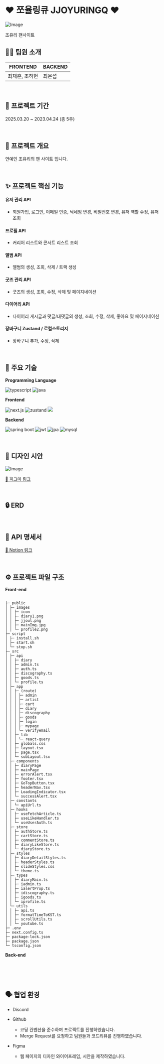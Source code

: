 # ❤ 쪼율링큐 JJOYURINGQ ❤

![Image](https://github.com/user-attachments/assets/5da9f8e8-a375-4534-bafb-cd4201162cb4)

조유리 팬사이트

## 👨‍💻 팀원 소개

| FRONTEND       | BACKEND |
| -------------- | ------- |
| 최재훈, 조하현 | 최은섭  |

<br>

## 📅 프로젝트 기간

2025.03.20 ~ 2023.04.24 (총 5주)

<br>

## 🌟 프로젝트 개요

연예인 조유리의 팬 사이트 입니다.

<br>

## ✨ 프로젝트 핵심 기능

#### 유저 관리 API

- 회원가입, 로그인, 이메일 인증, 닉네임 변경, 비밀번호 변경, 유저 역할 수정, 유저 조회

#### 프로필 API

- 커리어 리스트와 콘서트 리스트 조회

#### 앨범 API

- 앨범의 생성, 조회, 삭제 / 트랙 생성

#### 굿즈 관리 API

- 굿즈의 생성, 조회, 수정, 삭제 및 페이지네이션

#### 다이어리 API

- 다이어리 게시글과 댓글/대댓글의 생성, 조회, 수정, 삭제, 좋아요 및 페이지네이션

#### 장바구니 Zustand / 로컬스토리지

- 장바구니 추가, 수정, 삭제

<br>

## 🔨 주요 기술

**Programming Language**

<img  alt="typescript" src="https://img.shields.io/badge/typescript-3178C6?style=for-the-badge&logo=typescript&logoColor=black"> <img  alt="java" src="https://img.shields.io/badge/java-green?style=for-the-badge&logo=java&logoColor=black">

**Frontend**

<img alt="next.js" src="https://img.shields.io/badge/next.js-000000?style=for-the-badge&logo=nextdotjs&logoColor=black"> <img alt="zustand" src="https://img.shields.io/badge/zustand-ffffff?style=for-the-badge&logo=zustand&logoColor=white"> <img  src="https://img.shields.io/badge/axios-5A29E4?style=for-the-badge&logo=axios&logoColor=white">

**Backend**

<img alt="spring boot" src="https://img.shields.io/badge/springboot-6DB33F?style=for-the-badge&logo=spring&logoColor=white"> <img alt="jwt" src="https://img.shields.io/badge/jwt-FF9900?style=for-the-badge&logo=jwt&logoColor=white"> <img  alt="jpa" src="https://img.shields.io/badge/jpa-569A31?style=for-the-badge&logo=jpa&logoColor=white"> <img  alt="mysql" src="https://img.shields.io/badge/mysql-4479A1?style=for-the-badge&logo=mysql&logoColor=white">

<br>

## 💄 디자인 시안

![Image](https://github.com/user-attachments/assets/4d27882b-0187-4a71-a586-c3fff9c89e94)

[🔗 피그마 링크](https://www.figma.com/design/zVrrcqACtcAJARs9xpiGqu/%E3%85%86%E3%84%B7%E3%85%8A?node-id=0-1&p=f&t=dQLguBhm3RIdrKr3-0)

<br>

## 🔒 ERD

<br>

## 📄 API 명세서

[🔗 Notion 링크](https://www.notion.so/1d20fce129b6805395dec0ce6d87bc84?v=1d20fce129b681108d6d000ca150ec60&pvs=4)

<br>

## ⚙️ 프로젝트 파일 구조

**Front-end**

```

├─ public
│ ├─ images
│ │ ├─ icon
│ │ ├─ diary1.png
│ │ ├─ jjoul.png
│ │ ├─ mainImg.jpg
│ │ └─ profile2.png
├─ script
│ ├─ install.sh
│ ├─ start.sh
│ └─ stop.sh
├─ src
│ ├─ api
│ │ ├─ diary
│ │ ├─ admin.ts
│ │ ├─ auth.ts
│ │ ├─ discography.ts
│ │ ├─ goods.ts
│ │ └─ profile.ts
│ ├─ app
│ │ ├─ (route)
│ │ │ ├─ admin
│ │ │ ├─ artist
│ │ │ ├─ cart
│ │ │ ├─ diary
│ │ │ ├─ discography
│ │ │ ├─ goods
│ │ │ ├─ login
│ │ │ ├─ mypage
│ │ │ └─ verifyemail
│ │ ├─ lib
│ │ │ └─ react-query
│ │ ├─ globals.css
│ │ ├─ layout.tsx
│ │ ├─ page.tsx
│ │ └─ subLayout.tsx
│ ├─ components
│ │ ├─ diaryPage
│ │ ├─ mainPage
│ │ ├─ errorAlert.tsx
│ │ ├─ footer.tsx
│ │ ├─ GoTopButton.tsx
│ │ ├─ headerNav.tsx
│ │ ├─ LoadingIndicator.tsx
│ │ └─ successAlert.tsx
│ ├─ constants
│ │ └─ apiUrl.ts
│ ├─ hooks
│ │ ├─ useFetchArticle.ts
│ │ ├─ useLikeHandler.ts
│ │ └─ useUserAuth.ts
│ ├─ store
│ │ ├─ authStore.ts
│ │ ├─ cartStore.ts
│ │ ├─ commentStore.ts
│ │ ├─ diaryLikeStore.ts
│ │ └─ diaryStore.ts
│ ├─ styles
│ │ ├─ diaryDetailStyles.ts
│ │ ├─ headerStyles.ts
│ │ ├─ slideStyles.css
│ │ └─ theme.ts
│ ├─ types
│ │ ├─ diaryMain.ts
│ │ ├─ iadmin.ts
│ │ ├─ ialertProp.ts
│ │ ├─ idiscography.ts
│ │ ├─ igoods.ts
│ │ └─ iprofile.ts
│ └─ utils
│ │ ├─ api.ts
│ │ ├─ formatTimeToKST.ts
│ │ ├─ scrollUtils.ts
│ │ └─ youtube.ts
├─ .env
├─ next.config.ts
├─ package-lock.json
├─ package.json
└─ tsconfig.json

```

**Back-end**

```



```

<br>

## 🗣 협업 환경

- Discord

- Github

  - 코딩 컨벤션을 준수하며 프로젝트를 진행하였습니다.
  - Merge Request를 요청하고 팀원들과 코드리뷰를 진행하였습니다.

- Figma
  - 웹 페이지의 디자인 와이어프레임, 시안을 제작하였습니다.
